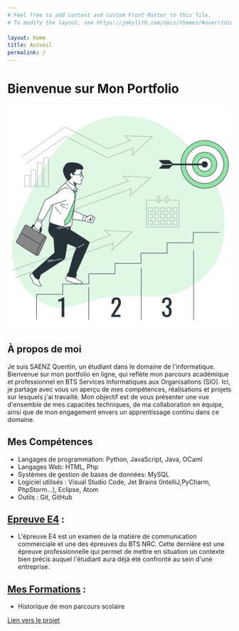 ```yaml
---
# Feel free to add content and custom Front Matter to this file.
# To modify the layout, see https://jekyllrb.com/docs/themes/#overriding-theme-defaults

layout: home
title: Accueil
permalink: /
---
```

# Bienvenue sur Mon Portfolio

![Image de couverture](/image/Next%20steps-bro.png) <!-- Remplacez 'cover-image.jpg' par le nom de votre image de couverture réelle dans le dossier 'image' -->
## À propos de moi
Je suis SAENZ Quentin, un étudiant dans le domaine de l'informatique. Bienvenue sur mon portfolio en ligne, qui reflète mon parcours académique et professionnel en BTS Services Informatiques aux Organisations (SIO). Ici, je partage avec vous un aperçu de mes compétences, réalisations et projets sur lesquels j'ai travaillé. Mon objectif est de vous présenter une vue d'ensemble de mes capacités techniques, de ma collaboration en équipe, ainsi que de mon engagement envers un apprentissage continu dans ce domaine.

## Mes Compétences

- Langages de programmation: Python, JavaScript, Java, OCaml
- Langages Web: HTML, Php
- Systèmes de gestion de bases de données: MySQL
- Logiciel utilisés : Visual Studio Code, Jet Brains (IntelliJ,PyCharm, PhpStorm...), Eclipse, Atom
- Outils : Git, GitHub

## [Epreuve E4](E4) :

- L'épreuve E4 est un examen de la matière de communication commerciale et une des épreuves du BTS NRC. Cette dernière est une épreuve professionnelle qui permet de mettre en situation un contexte bien précis auquel l'étudiant aura déjà été confronté au sein d'une entreprise.


## [Mes Formations](404) :

- Historique de mon parcours scolaire

[Lien vers le projet](#)